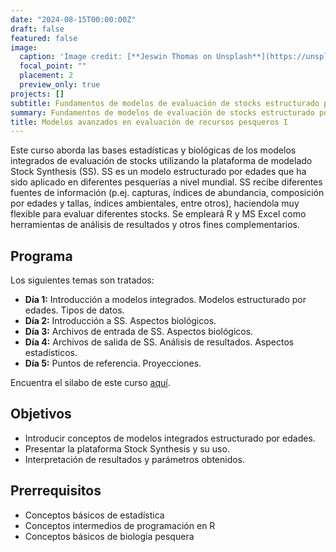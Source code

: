 ```yaml
---
date: "2024-08-15T00:00:00Z"
draft: false
featured: false
image:
  caption: 'Image credit: [**Jeswin Thomas on Unsplash**](https://unsplash.com/photos/hecib2an4T4)'
  focal_point: ""
  placement: 2
  preview_only: true
projects: []
subtitle: Fundamentos de modelos de evaluación de stocks estructurado por edades, con enfoque en modelos integrados utilizando la plataforma Stock Synthesis.
summary: Fundamentos de modelos de evaluación de stocks estructurado por edades, con enfoque en modelos integrados utilizando la plataforma Stock Synthesis.
title: Modelos avanzados en evaluación de recursos pesqueros I
---
```


Este curso aborda las bases estadísticas y biológicas de los modelos integrados de evaluación de stocks utilizando la plataforma de modelado Stock Synthesis (SS). SS es un modelo estructurado por edades que ha sido aplicado en diferentes pesquerías a nivel mundial. SS recibe diferentes fuentes de información (p.ej. capturas, índices de abundancia, composición por edades y tallas, índices ambientales, entre otros), haciendola muy flexible para evaluar diferentes stocks. Se empleará R y MS Excel como herramientas de análisis de resultados y otros fines complementarios.

## Programa 

Los siguientes temas son tratados:

- **Día 1:** Introducción a modelos integrados. Modelos estructurado por edades. Tipos de datos.
- **Día 2:** Introducción a SS. Aspectos biológicos.
- **Día 3:** Archivos de entrada de SS. Aspectos biológicos.
- **Día 4:** Archivos de salida de SS. Análisis de resultados. Aspectos estadísticos.
- **Día 5:** Puntos de referencia. Proyecciones.

Encuentra el silabo de este curso [aquí](https://cousteau-group.com/cursos/modelos_avanzados_evaluacion/).

## Objetivos

- Introducir conceptos de modelos integrados estructurado por edades.
- Presentar la plataforma Stock Synthesis y su uso.
- Interpretación de resultados y parámetros obtenidos.

## Prerrequisitos

* Conceptos básicos de estadística
* Conceptos intermedios de programación en R
* Conceptos básicos de biología pesquera
